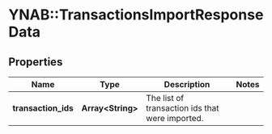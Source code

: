 # YNAB::TransactionsImportResponseData

## Properties
Name | Type | Description | Notes
------------ | ------------- | ------------- | -------------
**transaction_ids** | **Array&lt;String&gt;** | The list of transaction ids that were imported. | 


